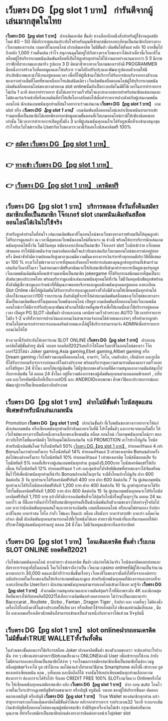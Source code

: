 # เว็บตรง DG【pg slot 1 บาท】  กำรันตีจากผู้เล่นมากสุดในไทย 

**เว็บตรง DG【pg slot 1 บาท】** ฝากเติมเครดิต ขั้นต่ำ  ทางเลือกอีกหนึ่งสิ่งสำหรับผู้ใช้งานยุคสมัยใหม่ 4G – 5G ที่มีบริการสุดแสนประทับใจสำหรับคุณที่เข้ามาสมัครลงทะเบียนเป็นสมาชิกกับทางทางเว็บเกมของเราเล่น เกมคาสิโนออนไลน์ ฝากเติมเครดิต ไม่มีขั้นต่ำ เดิมพันได้ตั้งแต่ หลัก 10 บาทขึ้นไปถึงหลัก 1,000 ร่วมตื่นเต้น เร้าใจ สนุกจนฉุดไม่อยู่ไปกับทางทางเว็บของเราได้แล้วเดี๋ยวนี้เว็บคาสิโนสล็อตผู้ให้บริการเกมพนันเดิมพันสล็อตที่เปิดให้ลูกค้าทุกท่านได้ใช้งานมาอย่างนานมากกว่า 5 ปี มีภาพกราฟิกที่สวยงามและสมจริง รูปแบบ 3 D
มิหนำซ้ำทางทางเว็บเกมของเรายังมี  PROGRAMMER มือหนึ่งการสร้างเว็บที่คอยดูแลและให้บริการ  รวมไปถึงปรับปรุงและพัฒนารูปแบบตัวเกมให้มีประสิทธิภาพและน่าใช้งานอยู่ตลอดเวลา เพื่อที่ให้ผู้ที่เข้ามาใช้บริการได้รับการต้อนรับจากทางตัวเกมของเราอย่างเต็มที่โดยที่ขาดเหลืออะไรแม้แต่นิดเดียว เว็บเดิมพันสล็อตออนไลน์ผู้ให้บริการเกมพนันเดิมพันสล็อตออนไลน์ของทางค่ายเกม slot onlineนั้นยังเป็นระบบอัตโนมัติใช้เวลาในการทำรายการไม่เกิน 1 นาที ต่อการทำรายการ นับได้เลยว่ารวดเร็วทันใจและสะดวกสบายสำหรับสมาชิกแน่นอนและไม่ต้องแจ้งเจ้าหน้าที่หรือแอดมินที่ทำให้เสียโอกาสอีกต่อไปเมื่อทำรายการฝากตังค์กับผู้เล่นเกมพนันออนไลน์
นักเล่นเกมพนันทุกท่านที่สนใจอยากจะร่วมเล่นเกม **เว็บตรง DG【pg slot 1 บาท】** เกม slot  หรือ ***เว็บตรง DG【pg slot 1 บาท】*** เกมเดิมพันสล็อตออนไลน์เหล่าเซียนพนันสามารถเข้าร่วมมาเพื่อเป็นสมาชิกได้เลยเพียงกรอกข้อมูลตามขั้นตอนที่เว็บเกมออนไลน์เรามีให้เพียงนิดหน่อยเท่านั้น ใช้เวลาการทำรายการเปิดยูสไม่ถึง 3 นาทีผู้เล่นพนันทุกคนก็จะได้รับยูสเพื่อที่จะเข้ามาสนุกสุดเร้าใจกับเว็บไซต์เราเปิด Userกับเว็บของเราเวลานี้รับเลยโบนัสเครดิตฟรี 100%

## 👉 [สมัคร เว็บตรง DG【pg slot 1 บาท】](https://archa888.com/)
## 👉 [ทางเข้า เว็บตรง DG【pg slot 1 บาท】](https://archa888.com/)
## 👉 [เว็บตรง DG【pg slot 1 บาท】 เครดิตฟรี](https://archa888.com/)

## เว็บตรง DG【pg slot 1 บาท】 บริการตลอด ทั้งวันทั้งคืนสมัครสมาชิกเพื่อเป็นสมาชิก โจ๊กเกอร์ slot เกมพนันเดิมพันสล็อตออนไลน์ได้เงินไปใช้จริง

สำหรับลูกค้าท่านใดที่สนใจ เล่นเกมเดิมพันคาสิโนออนไลน์ของเว็บของทางเราพร้อมเปิดให้คุณลูกค้าได้รับการดูแลแล้ว ณ เวลานี้สุดยอดเว็บพนันออนไลน์ที่มาแรง ณ ช่วงนี้ พร้อมให้การบริการนักเล่นเกมพนันทุกคนได้ทั้งวัน ไม่มีวันหยุด สมัครลงทะเบียนเป็นสมาชิก โจ๊กเกอร์ slot โบนัสเข้าง่าย แจ็กพอตเข้าตลอด ทำให้มีนักพนันจำนวนมากติดอกติดใจแล้วกับมาเล่นกับเว็บเกมออนไลน์ของเราต่ออยู่บ่อยครั้ง มิหนำซ้ำยังมีความปลอดภัยสูงมากๆแถมมีความมั่นคงทางการเงินจ่ายจริงทุกยอดมีประวัติที่ดีเสมอมา 100 % ทางเว็บไซต์เราควบวงจรที่สุดและยังตอบโจทย์การเล่นของคุณลูกค้าทุกท่านที่เข้ามาร่วมเล่นกับเว็บคาสิโนเรา
ในค่ายเกมเรามีฟรีเครดิตแจกให้กับสมาชิกที่เข้ามาทำรายการเปิดยูสเซอร์ทุกยูส เว็บเกมพนันเดิมพันสล็อตเข้าร่วมมาเพื่อเป็นสมาชิก jokergame ที่ได้รับกระแสนิยมมากที่สุดเป็นระดับต้นๆของประเทศไทย พร้อมบริการดูแลนักเล่นเกมพนันทุกคนได้ทั้งวัน ไม่มีวันหยุดนักขัตฤกษ์พร้อมทั้งยังมีผู้เชี่ยวชาญและเจ้าหน้าที่ที่มีคุณภาพคอยบริการและดูแลนักพนันทุกคนอยู่ตลอด ลงทะเบียน Slot Online เพื่อให้ผู้เดิมพันได้รับการบริการและดูแลอย่างทั่วถึงมีตัวเกมให้เซียนพนันทุกท่านได้เลือกใช้งานมากกว่า100 รายการเกม
สิ่งสำคัญที่จะทำให้ค่ายเกมเดิมพันสล็อตของเว็บไซต์ของทางเรานั้นเป็นเกมเดิมพันคาสิโนสุดยอดเว็บพนันออนไลน์ เปิดยูส  เกมเดิมพันสล็อตออนไลน์เว็บเกมพนันออนไลน์เราได้มีการปรับปรุงและพัฒนาตัวเกมให้มีภาพที่ดูสมจริงเพื่อให้เกมนั้นน่าใช้บริการอยู่ตลอดเวลา เปิดยูส  PG SLOT เติมขั้นต่ำ ฝากและถอน เครดิตรวดเร็วด้วยระบบ AUTO ใช้เวลาทำรายการไม่ถึง 1-2 นาทีทั้งรายการฝากเงินและถอนเงินสามารถแจ้งถอนได้ด้วยตนเองง่ายๆ หรือถ้าหากลูกค้าท่านใดไม่สามารถทำรายการถอนเคดริตด้วยตนเองได้ผู้ใช้บริการสามารถแจ้ง ADMINเพื่อทำรายการถอนเงินให้ได้

ช่วงเวลานี้รับประกันได้เลยว่าเกม SLOT ONLINE  **เว็บตรง DG【pg slot 1 บาท】** ฝากถอนเครดิตไม่มีขั้นต่ำทรู มันนี่ วอเลท ยอดฮิตปี2021เลยก็ว่าได้โดยเว็บคาสิโนออนไลน์ของเรา โจ๊กเกอร์123ได้นำ  Joker gaming,Asia gaming,Ebet gaming,Allbet gaming หรือ Dream gaming เว็บไซต์รวมเกมสล็อตออนไลน์, บาคาร่า, ไฮโล, เกมยิงปลา, เสือมังกร และรูเล็ต ที่ได้รับการยอมรับจากจากบ่อนคาสิโนต่างประเทศ พร้อมบริการสุดความสามารถมั่นคงและรวดเร็วคอยแก้ไขปัญหา 24 ชั่วโมง มอบให้แก่ผู้เดิมพัน ได้มีรูปแบบของตัวเกมที่มีความสนุกและความมันส์สนุกไปกับการเดิมพัน ได้ ตลอด 24 ชั่วโมง อยู่ที่ความต้องการของผู้เดิมพันทุกคนผ่านบนคอมพิวเตอร์ , แท็บเลต และโทรศัพท์มือถือที่เป็นระบบIOS และ ANDROIDแบบพกพา ศึกษาวิธีและประสบการณ์และพัฒนาสู่การเป็นเซียนพนันระดับประเทศ

## เว็บตรง DG【pg slot 1 บาท】 ฝากไม่มีขั้นต่ำ โบนัสสุดแสนพิเศษสำหรับนักเล่นเกมพนัน

 Promotion  **เว็บตรง DG【pg slot 1 บาท】** ฝากเงินขั้นต่ำ ที่เว็บพนันของทางเราอยากจะให้แก่  นักเล่นเกมพนัน หรือเซียนพนันทุกท่านที่กำลังมองหาเว็บที่มี โปรโมชั่นดีๆ และการแจกแบบไม่กั๊ก ให้เว็บไซต์ของทางเราเป็นอีกหนึ่งทางเลือกของเซียนพนัน สล็อต ออนไลน์ เว็บเกมพนันออนไลน์เรา ขอกล่าวกับโปรโมชั่นเครดิตดีๆ ให้กับคุณได้เลือกเล่นกัน จะมี PROMOTION อะไรบ้างไปดูกัน
โบนัสสำหรับนักเดิมพันใหม่ รับโบนัสทันที 50% [เว็บตรง DG【pg slot 1 บาท】](https://archa888.com/) ทำยอดเทิร์นแค่ 4 เท่า
Bonusในการฝากครั้งแรก รับโบนัสทันที 14% ทำยอดเทิร์นแค่ 3 เท่าของเครดิต
Bonusฝากครั้งต่อไปของฝากครั้งแรก รับโบนัสทันที 10% ทำยอดเทิร์นแค่ 1 เท่าของเครดิต
โบนัสคืนยอดเสีย รับโบนัสทันที 5% ยอดที่เสียจากผู้เล่นเกมพนันทุกท่าน สูงสุดถึง5,000บาท
โบนัสเครดิตแชร์ให้กับเพื่อน รับโบนัสทันที 12% ทำยอดเทิร์นแค่ 1 เท่า
และสุดท้ายโปรสิทธิพิเศษที่ค่ายของเราได้จัดเตรียมขึ้นไว้ให้เพื่อนักพนันทุกท่านที่น่ารัก Bonusฝากเล่นในทุกวัน จะมีสิ่งไหนบ้างไปดูกัน
ฝาก 600 ติดต่อกัน 3 วัน ทุกท่านจะได้รับเครดิตฟรีทันที 400 บาท
ฝาก 600 ติดต่อกัน 7 วัน ผู้เล่นเกมพนันทุกท่านจะได้รับโบนัสเครดิตฟรีทันที 1,200 บาท
ฝาก 400 ติดต่อกัน 10 วัน ลูกค้าทุกท่านจะได้รับโปรโมชั่นเครดิตฟรีทันที 1,600 บาท
ฝาก 800 ติดต่อกัน 15 วัน ผู้เล่นเกมพนันทุกคนจะได้รับโบนัสเครดิตฟรีทันที 1,700 บาท
แล้วก็ยังมีการลงเดิมพันที่จะได้ลุ้นรับโบนัสใหญ่ในทุกๆวัน ตลอด 24 ชม. บอกไว้ ณ ที่นี้เลยว่าคืนกำไรให้กับสมาชิกทุกท่านที่เป็นนักเดิมพันกับตัวเกมของเราได้อย่างจุใจกันไปเลย หากว่านักเดิมพันทุกคนสนใจและอยากจะเดิมพัน เกมสล็อตออนไลน์ หรือเกมไพ่สามกอง  ยิงปลา คาสิโนสด บาคาร่าสด ไฮโล กำถั่ว ไพ่แคง ปั่นแปะ สล็อต เสือมังกร บาคาร่าสายฟ้า บาคาร่า แบ็คแจ๊ค เก้าเก ดัมมี่ นักเดิมพันทุกคนสามารถกดไปที่เว็บพนันได้เลย ค่ายเรามีเจ้าหน้าที่และทีมงานคอยให้คำปรึกษาให้ผู้เล่นพนันทุกท่านอยู่ ตลอด 24 ชั่วโมง ไม่มีวันหยุดแม้กระทั่งเสาร์อาทิตย์

## เว็บตรง DG【pg slot 1 บาท】 โอนเติมเครดิต ขั้นต่ำ  เว็บเกม SLOT ONLINE ยอดฮิตปี2021

เว็บไซต์เกมพนันออนไลน์ ทางค่ายเรา ฝากเครดิต ขั้นต่ำ เล่นง่ายได้เงินจริง โบนัสเครดิตแตกบ่อยและอัตราการจ่ายสูงที่สุในตอนนี้ ในเว็บไซต์เราถือว่าเป็น เว็บเกม casino onlineที่มีผู้ใช้งานเป็นจำนวนมากมากกว่า 30,000 คนและมีถ้าทีว่าจะเพิ่มขึ้นเรื่อยๆ เว็บคาสิโนของเรานั้นยังได้รับจากองค์กรระบดับประเทศในเรื่องของเปิดให้บริการเกมพนันและดูแล สำหรับนักพนันทุกคนที่ต้องการและอยากที่จะลงทะเบียนเปิด Userกับเรา นักเล่นเกมพนันทุกคนสามารถแอดไลน์เข้ามาได้เลย
	มารู้จัก **เว็บตรง DG【pg slot 1 บาท】** ตัวเกมมีความสนุกสนานและความมันส์สุดเร้าใจที่มีภาพระดับ 4K และมีเกมสุดฮิตที่มาแรงให้กับยอดฮิตปี2021ได้เลือกวางเดิมพันอย่างหลากหลาย  ไม่ว่าจะเป็นเกมบาคาร่า Bacccarat , Roullete , Sicbo , Fantan , Dragon Tiger , ยิงปลา และ เกมอื่นๆ ไม่ต้องนั่งเครื่องไปไกลถึงคาสิโนต่างประเทศให้เสียเวลา หรือเสียค่าใช้จ่ายอีกต่อไป เพียงแค่ท่านมีแท็บเลต , มือถือ และคอมเครื่องเดียวนักพนันก็สามารถเข้ามาเป็นส่วนหนึ่งกับทางเราได้แล้วณ ปัจจุบันนี้

## เว็บตรง DG【pg slot 1 บาท】 slot onlineฝากถอนเครดิต ไม่มีขั้นต่ำTRUE WALLETทั้งวันทั้งคืน

ในส่วนของขั้นตอนการใช้บริการสล็อต Joker ฝากเครดิตขั้นต่ำ ของตัวเกมของเรา จะต้องทำอะไรบ้างนั้น ง่าย ๆ เพียงแค่ทางค่ายเราSlotเกมเสี่ยงดวง ONLONEต้องมี User เพื่อเข้าระบบใช้งาน ถ้ายังไม่มีสามารถลงทะเบียนเป็นสมาชิกได้ง่าย ๆ จากโหมดการสมัครสมาชิกเพื่อเป็นสมาชิกในช่อง เมนู สล็อตjokerจึงจะได้ ยูส เข้าใช้งาน พอได้มาแล้วก็ทำตามวิธีผ่าน Smartphone ต่อไปนี้
เข้าระบบ ยูส  ของเหล่าเซียนพนัน คอม , แท็บเลต และมือถือก็ได้
จากนั้นให้เหล่าเซียนพนันทุกท่านเลือกความต้องการว่า ต้องการจะได้รับโปร รับเลย CREDIT FREE 100% SLOTเกมวัดดวง Onlineหรือไม่รับ
ให้เซียนพนันทุกคนสมัครสมาชิก คลิก **เว็บตรง DG【pg slot 1 บาท】** ฝาก ถอน auto โอนไว ภาพในเว็บจะปรากฏเลขบัญชีพร้อมธนาคาร หรือบัญชี ทรูมันนี่ วอเลท ของผู้ให้บริการขึ้นมา
คัดลอกหมายเลขบัญชี หรือบัญชี **เว็บตรง DG【pg slot 1 บาท】** True Wallet ของสมาชิกทุกท่าน แล้วทำธุรกรรมระบบโอนเติมเครดิตไม่มีขั้นต่ำได้เลย
หลังจากทำรายการ รอประมาณ32 วินาที ระบบจะเติมเงินเข้าบัญชีสล็อตออนไลน์ของคุณผู้สมัครสมาชิก
ถ้ามีปัญหาเรื่องเงินไม่เข้า กรุณาติดต่อทีมงานคุณภาพ ที่ทำเรื่องสมัครเป็นสมาชิกผ่านช่องทางการติดต่อทางหน้าเว็บjoker slot


